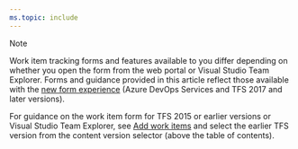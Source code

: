 ```yaml
---
ms.topic: include
---
```


> [!NOTE]  
> Work item tracking forms and features available to you differ depending on whether you open the form from the web portal or Visual Studio Team Explorer. Forms and guidance provided in this article reflect those available with the [new form experience](../../reference/process/new-work-item-experience.md) (Azure DevOps Services and TFS 2017 and later versions). 
> 
> For guidance on the work item form for TFS 2015 or earlier versions or Visual Studio Team Explorer, see [Add work items](../backlogs/add-work-items.md) and select the earlier TFS version from the content version selector (above the table of contents).